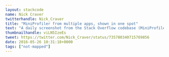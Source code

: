 ```yaml
---
layout: stackcode
name: Nick Craver
twitterhandle: Nick_Craver
title: "MiniProfiler from multiple apps, shown in one spot"
text: "A daily screenshot from the Stack Overflow codebase (MiniProfiler from multiple apps, shown in one spot). "
thumbnailhandle: viLN5IzeEs
tweet: https://twitter.com/Nick_Craver/status/735780340715769856
date: 2016-05-26 10:31:18+0000
tags: ["not-mapped"]
---
```

